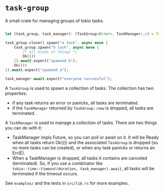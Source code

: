 
# `task-group`

A small crate for managing groups of tokio tasks.

```rust

let (task_group, task_manager): (TaskGroup<Error>, TaskManager<_>) = TaskGroup::new();

task_group.clone().spawn("a task", async move {
    task_group.spawn("b task", async move {
        /* all kinds of things */
        Ok(())
    }).await.expect("spawned b");
    Ok(())
}).await.expect("spawned a");

task_manager.await.expect("everyone successful");

```


A `TaskGroup` is used to spawn a collection of tasks. The collection has two
properties:
* if any task returns an error or panicks, all tasks are terminated.
* if the `TaskManager` returned by `TaskGroup::new` is dropped, all tasks are
terminated.


A `TaskManager` is used to manage a collection of tasks. There are two
things you can do with it:
* TaskManager impls Future, so you can poll or await on it. It will be
Ready when all tasks return Ok(()) and the associated `TaskGroup` is
dropped (so no more tasks can be created), or when any task panicks or
returns an Err(E).
* When a TaskManager is dropped, all tasks it contains are canceled
(terminated). So, if you use a combinator like
`tokio::time::timeout(duration, task_manager).await`, all tasks will be
terminated if the timeout occurs.

See `examples/` and the tests in `src/lib.rs` for more examples.
